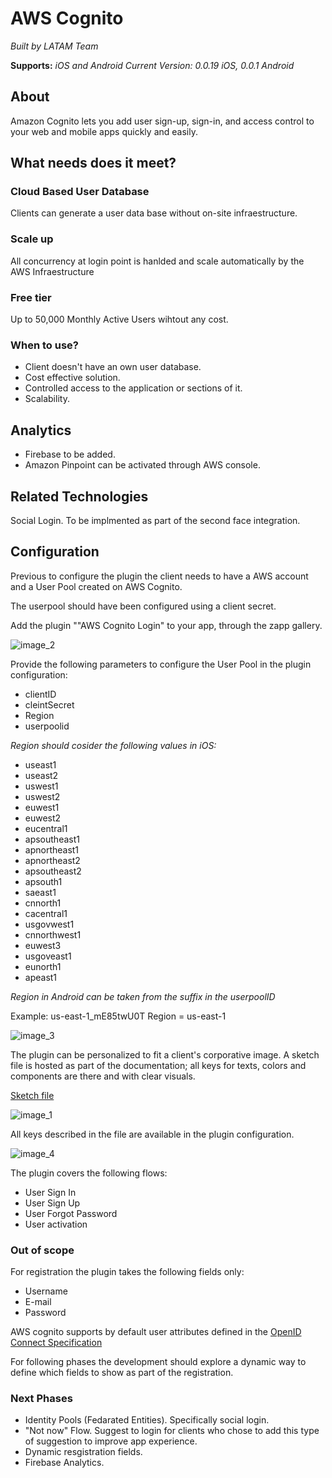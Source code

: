 # AWS Cognito

*Built by LATAM Team*

**Supports:** *iOS and Android*
*Current Version: 0.0.19 iOS, 0.0.1 Android*

 
## About

Amazon Cognito lets you add user sign-up, sign-in, and access control to your web and mobile apps quickly and easily.

## What needs does it meet?
### Cloud Based User Database
Clients can generate a user data base without on-site infraestructure.

### Scale up
All concurrency at login point is hanlded and scale automatically by the AWS Infraestructure

### Free tier
Up to 50,000 Monthly Active Users wihtout any cost.

### When to use?

- Client doesn't have an own user database.
- Cost effective solution.
- Controlled access to the application or sections of it.
- Scalability.

## Analytics

- Firebase to be added.
- Amazon Pinpoint can be activated through AWS console.

## Related Technologies

Social Login. To be implmented as part of the second face integration.

## Configuration

Previous to configure the plugin the client needs to have a AWS account and a User Pool created on AWS Cognito.

The userpool should have been configured using a client secret. 

Add the plugin ""AWS Cognito Login" to your app, through the zapp gallery.

![image\_2][image-2]

Provide the following parameters to configure the User Pool in the plugin configuration:

- clientID
- cleintSecret
- Region
- userpoolid

*Region should cosider the following values in iOS:*
- useast1
- useast2
- uswest1
- uswest2
- euwest1
- euwest2
- eucentral1
- apsoutheast1
- apnortheast1
- apnortheast2
- apsoutheast2
- apsouth1
- saeast1
- cnnorth1
- cacentral1
- usgovwest1
- cnnorthwest1
- euwest3
- usgoveast1
- eunorth1
- apeast1

*Region in Android can be taken from the suffix in the userpoolID*

 Example: us-east-1_mE85twU0T
 Region = us-east-1
 

![image\_3][image-3]

The plugin can be personalized to fit a client's corporative image. A sketch file is hosted as part of the documentation; all keys for texts, colors and components are there and with clear visuals.

[Sketch file](https://github.com/applicaster/latam-product-documentation/blob/master/AWS_cognito/cognito.sketch)

![image\_1][image-1]

All keys described in the file are available in the plugin configuration.

![image\_4][image-4]


The plugin covers the following flows:

- User Sign In
- User Sign Up
- User Forgot Password
- User activation

### Out of scope

For registration the plugin takes the following fields only:

- Username
- E-mail
- Password

AWS cognito supports by default user attributes defined in the [OpenID Connect Specification](https://openid.net/specs/openid-connect-core-1_0.html#StandardClaims)

For following phases the development should explore a dynamic way to define which fields to show as part of the registration.

### Next Phases

- Identity Pools (Fedarated Entities). Specifically social login.
- "Not now" Flow. Suggest to login for clients who chose to add this type of suggestion to improve app experience.
- Dynamic resgistration fields.
- Firebase Analytics.


[image-1]:	https://raw.githubusercontent.com/applicaster/latam-product-documentation/master/AWS_cognito/ss_1.png
[image-2]:	https://raw.githubusercontent.com/applicaster/latam-product-documentation/master/AWS_cognito/ss_2.png
[image-3]:	https://raw.githubusercontent.com/applicaster/latam-product-documentation/master/AWS_cognito/ss_3.png
[image-4]:	https://raw.githubusercontent.com/applicaster/latam-product-documentation/master/AWS_cognito/ss_4.png
